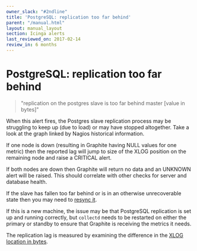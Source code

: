```yaml
---
owner_slack: "#2ndline"
title: 'PostgreSQL: replication too far behind'
parent: "/manual.html"
layout: manual_layout
section: Icinga alerts
last_reviewed_on: 2017-02-14
review_in: 6 months
---
```


# PostgreSQL: replication too far behind

> "replication on the postgres slave is too far behind master [value in bytes]"

When this alert fires, the Postgres slave replication process may be
struggling to keep up (due to load) or may have stopped altogether. Take
a look at the graph linked by Nagios historical information.

If one node is down (resulting in Graphite having NULL values for one
metric) then the reported lag will jump to size of the XLOG position on
the remaining node and raise a CRITICAL alert.

If both nodes are down then Graphite will return no data and an UNKNOWN
alert will be raised. This should correlate with other checks for server
and database health.

If the slave has fallen too far behind or is in an otherwise
unrecoverable state then you may need to [resync
it](/manual/setup-postgresql-replication.html#syncing-a-standby).

If this is a new machine, the issue may be that PostgreSQL replication
is set up and running correctly, but `collectd` needs to be restarted on
either the primary or standby to ensure that Graphite is receiving the
metrics it needs.

The replication lag is measured by examining the difference in the [XLOG
location in
bytes](https://wiki.postgresql.org/wiki/Streaming_Replication).
